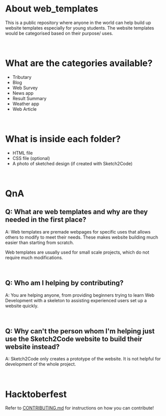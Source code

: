 # About web_templates

This is a public repository where anyone in the world can help build up website templates especially for young students. The website templates would be categorised based on their purpose/ uses.

<br>

# What are the categories available?

- Tributary
- Blog
- Web Survey
- News app
- Result Summary
- Weather app
- Web Article

<br>

# What is inside each folder?

- HTML file
- CSS file (optional)
- A photo of sketched design (if created with Sketch2Code)

<br>

# QnA

## Q: What are web templates and why are they needed in the first place?

A: Web templates are premade webpages for specific uses that allows others to modify to meet their needs. These makes website building much easier than starting from scratch.

Web templates are usually used for small scale projects, which do not require much modifications.

<br>

## Q: Who am I helping by contributing?

A: You are helping anyone, from providing beginners trying to learn Web Development with a skeleton to assisting experienced users set up a website quickly.

<br>

## Q: Why can't the person whom I'm helping just use the Sketch2Code website to build their website instead?

A: Sketch2Code only creates a prototype of the website. It is not helpful for development of the whole project.

<br>

# Hacktoberfest

Refer to [CONTRIBUTING.md](https://github.com/dunmanhigh/web_templates/blob/main/CONTRIBUTING.md) for instructions on how you can contribute!
